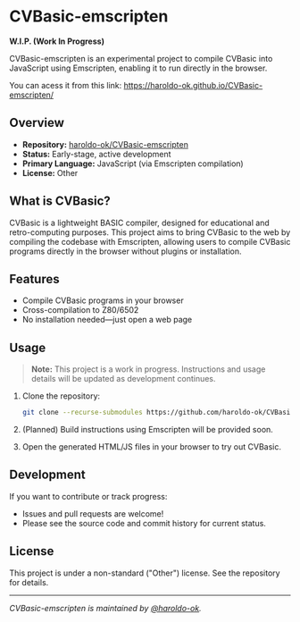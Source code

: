 # CVBasic-emscripten

**W.I.P. (Work In Progress)**

CVBasic-emscripten is an experimental project to compile CVBasic into JavaScript using Emscripten, enabling it to run directly in the browser.

You can acess it from this link: https://haroldo-ok.github.io/CVBasic-emscripten/

## Overview

- **Repository:** [haroldo-ok/CVBasic-emscripten](https://github.com/haroldo-ok/CVBasic-emscripten)
- **Status:** Early-stage, active development
- **Primary Language:** JavaScript (via Emscripten compilation)
- **License:** Other

## What is CVBasic?

CVBasic is a lightweight BASIC compiler, designed for educational and retro-computing purposes. This project aims to bring CVBasic to the web by compiling the codebase with Emscripten, allowing users to compile CVBasic programs directly in the browser without plugins or installation.

## Features

- Compile CVBasic programs in your browser
- Cross-compilation to Z80/6502
- No installation needed—just open a web page

## Usage

> **Note:** This project is a work in progress. Instructions and usage details will be updated as development continues.

1. Clone the repository:
    ```bash
    git clone --recurse-submodules https://github.com/haroldo-ok/CVBasic-emscripten.git
    ```
2. (Planned) Build instructions using Emscripten will be provided soon.

3. Open the generated HTML/JS files in your browser to try out CVBasic.

## Development

If you want to contribute or track progress:

- Issues and pull requests are welcome!
- Please see the source code and commit history for current status.

## License

This project is under a non-standard ("Other") license. See the repository for details.

---

*CVBasic-emscripten is maintained by [@haroldo-ok](https://github.com/haroldo-ok).*
